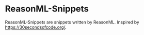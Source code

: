 # ReasonML-Snippets

ReasonML-Snippets are snippets written by ReasonML.
Inspired by https://30secondsofcode.org/.

